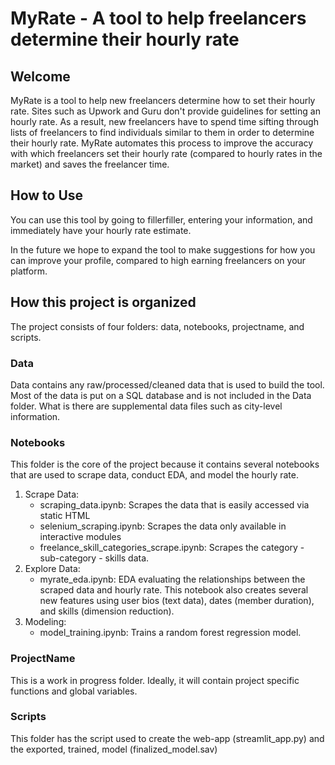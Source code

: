 # MyRate -  A tool to help freelancers determine their hourly rate

## Welcome

MyRate is a tool to help new freelancers determine how to set their hourly rate. Sites such as Upwork
and Guru don't provide guidelines for setting an hourly rate. As a result, new freelancers have to
spend time sifting through lists of freelancers to find individuals similar to them in order to determine
their hourly rate. MyRate automates this process to improve the accuracy with which freelancers set their
hourly rate (compared to hourly rates in the market) and saves the freelancer time.

## How to Use

You can use this tool by going to fillerfiller, entering your information, and immediately have your
hourly rate estimate.

In the future we hope to expand the tool to make suggestions for how you can improve your profile, compared
to high earning freelancers on your platform.

## How this project is organized

The project consists of four folders: data, notebooks, projectname, and scripts.

### Data

Data contains any raw/processed/cleaned data that is used to build the tool. Most of the data
is put on a SQL database and is not included in the Data folder. What is there are supplemental data files
such as city-level information.

### Notebooks

This folder is the core of the project because it contains several notebooks that are used to scrape data,
conduct EDA, and model the hourly rate.

1. Scrape Data:
    - scraping_data.ipynb: Scrapes the data that is easily accessed via static HTML
    - selenium_scraping.ipynb: Scrapes the data only available in interactive modules
    - freelance_skill_categories_scrape.ipynb: Scrapes the category - sub-category - skills data.
2. Explore Data:
    - myrate_eda.ipynb: EDA evaluating the relationships between the scraped data and hourly rate. This notebook
    also creates several new features using user bios (text data), dates (member duration), and skills (dimension reduction).
3. Modeling:
    - model_training.ipynb: Trains a random forest regression model.

### ProjectName

This is a work in progress folder. Ideally, it will contain project specific functions and global variables.

### Scripts

This folder has the script used to create the web-app (streamlit_app.py) and the exported, trained, model (finalized_model.sav)
